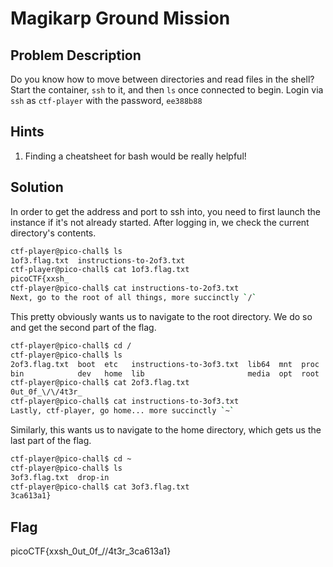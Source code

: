 # Magikarp Ground Mission

## Problem Description

Do you know how to move between directories and read files in the shell? Start the container, `ssh` to it, and then `ls` once connected to begin. Login via `ssh` as `ctf-player` with the password, `ee388b88`

## Hints

1. Finding a cheatsheet for bash would be really helpful!

## Solution

In order to get the address and port to ssh into, you need to first launch the instance if it's not already started. After logging in, we check the current directory's contents.

```bash
ctf-player@pico-chall$ ls
1of3.flag.txt  instructions-to-2of3.txt
ctf-player@pico-chall$ cat 1of3.flag.txt
picoCTF{xxsh_
ctf-player@pico-chall$ cat instructions-to-2of3.txt
Next, go to the root of all things, more succinctly `/`
```

This pretty obviously wants us to navigate to the root directory. We do so and get the second part of the flag.

```bash
ctf-player@pico-chall$ cd /
ctf-player@pico-chall$ ls
2of3.flag.txt  boot  etc   instructions-to-3of3.txt  lib64  mnt  proc  run   srv  tmp  var
bin            dev   home  lib                       media  opt  root  sbin  sys  usr
ctf-player@pico-chall$ cat 2of3.flag.txt
0ut_0f_\/\/4t3r_
ctf-player@pico-chall$ cat instructions-to-3of3.txt
Lastly, ctf-player, go home... more succinctly `~`
```

Similarly, this wants us to navigate to the home directory, which gets us the last part of the flag.

```bash
ctf-player@pico-chall$ cd ~
ctf-player@pico-chall$ ls
3of3.flag.txt  drop-in
ctf-player@pico-chall$ cat 3of3.flag.txt
3ca613a1}
```

## Flag

picoCTF{xxsh_0ut_0f_\/\/4t3r_3ca613a1}
